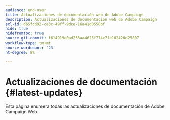 ```yaml
---
audience: end-user
title: Actualizaciones de documentación web de Adobe Campaign
description: Actualizaciones de documentación web de Adobe Campaign
exl-id: d65fcd92-ce3c-49ff-9dce-16a41d0558bf
hide: true
hidefromtoc: true
source-git-commit: f614919e0ad253aa4625f774e7fe102426e25807
workflow-type: tm+mt
source-wordcount: '23'
ht-degree: 8%

---
```


# Actualizaciones de documentación {#latest-updates}

Esta página enumera todas las actualizaciones de documentación de Adobe Campaign Web.
